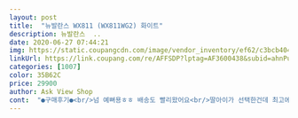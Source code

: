 ```yaml
---
layout: post 
title:  "뉴발란스 WX811 (WX811WG2) 화이트" 
description: 뉴발란스  ..
date: 2020-06-27 07:44:21 
img: https://static.coupangcdn.com/image/vendor_inventory/ef62/c3bcb4047e28f9195c5175d7481539f15fd509cf1029aa69ab2e5eb684df.jpg 
linkUrl: https://link.coupang.com/re/AFFSDP?lptag=AF3600438&subid=ahnPublicAsk&pageKey=1082566309&itemId=2035638457&vendorItemId=70035064550&traceid=V0-113-58be70e41329d012 
categories: [1007] 
color: 35B62C 
price: 29900 
author: Ask View Shop 
cont:  "●구매후기●<br/>넘 예뻐용ㅎㅎ 배송도 빨리왔어요<br/>딸아이가 선택한건데 최고에 선택이었음<br/>사이즈조 딱맞아요 감사합니당<br/>신발은 편한데 오른쪽과왼쪽 볼이 조금 다른듯 해요 왼쪽은 편한데 오른쪽은 약간  불편  그래도 신다보면 괜찮겟지요 맘에 들어요<br/>정사이즈에 이쁘고 마감도 좋음 싸게 좋은 신발 샀음<br/>" 
---
```

